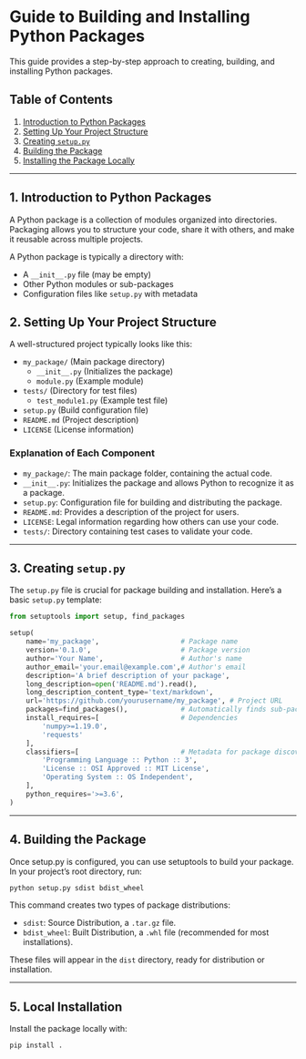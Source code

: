 # Guide to Building and Installing Python Packages

This guide provides a step-by-step approach to creating, building, and installing Python packages.

## Table of Contents
1. [Introduction to Python Packages](#introduction-to-python-packages)
2. [Setting Up Your Project Structure](#setting-up-your-project-structure)
3. [Creating `setup.py`](#creating-setup-py)
4. [Building the Package](#building-the-package)
5. [Installing the Package Locally](#installing-the-package-locally)

---

## 1. Introduction to Python Packages

A Python package is a collection of modules organized into directories. Packaging allows you to structure your code, share it with others, and make it reusable across multiple projects.

A Python package is typically a directory with:
- A `__init__.py` file (may be empty)
- Other Python modules or sub-packages
- Configuration files like `setup.py` with metadata


## 2. Setting Up Your Project Structure

A well-structured project typically looks like this:

- `my_package/` (Main package directory)
  - `__init__.py` (Initializes the package)
  - `module.py` (Example module)
- `tests/` (Directory for test files)
  - `test_module1.py` (Example test file)
- `setup.py` (Build configuration file)
- `README.md` (Project description)
- `LICENSE` (License information)

### Explanation of Each Component
- `my_package/`: The main package folder, containing the actual code.
- `__init__.py`: Initializes the package and allows Python to recognize it as a package.
- `setup.py`: Configuration file for building and distributing the package.
- `README.md`: Provides a description of the project for users.
- `LICENSE`: Legal information regarding how others can use your code.
- `tests/`: Directory containing test cases to validate your code.

-----
## 3. Creating `setup.py`

The `setup.py` file is crucial for package building and installation. Here’s a basic `setup.py` template:

```python
from setuptools import setup, find_packages

setup(
    name='my_package',                    # Package name
    version='0.1.0',                      # Package version
    author='Your Name',                   # Author's name
    author_email='your.email@example.com',# Author's email
    description='A brief description of your package', 
    long_description=open('README.md').read(), 
    long_description_content_type='text/markdown',
    url='https://github.com/yourusername/my_package', # Project URL
    packages=find_packages(),             # Automatically finds sub-packages
    install_requires=[                    # Dependencies
        'numpy>=1.19.0',
        'requests'
    ],
    classifiers=[                         # Metadata for package discovery
        'Programming Language :: Python :: 3',
        'License :: OSI Approved :: MIT License',
        'Operating System :: OS Independent',
    ],
    python_requires='>=3.6',
)
```

-----
## 4. Building the Package

Once setup.py is configured, you can use setuptools to build your package. In your project’s root directory, run:

```python
python setup.py sdist bdist_wheel
```
This command creates two types of package distributions:

- `sdist`: Source Distribution, a `.tar.gz` file.
- `bdist_wheel`: Built Distribution, a `.whl` file (recommended for most installations).

These files will appear in the `dist` directory, ready for distribution or installation.


-----
## 5. Local Installation

Install the package locally with:

```python
pip install .
```






